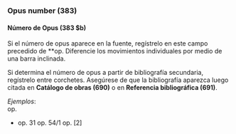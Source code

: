 ### Opus number (383)

#### Número de Opus (383 $b)
Si el número de opus aparece en la fuente, regístrelo en este campo precedido de **op. Diferencie los movimientos individuales por medio de una barra inclinada.

Si determina el número de opus a partir de bibliografía secundaria, regístrelo entre corchetes. Asegúrese de que la bibliografía aparezca luego citada en **Catálogo de obras (690)** o en **Referencia bibliográfica (691)**.

_Ejemplos_:  
op.

- op. 31 op. 54/1 op. [2]
